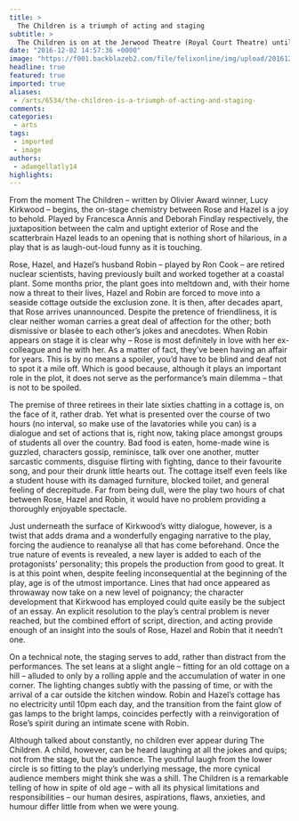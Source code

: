 ```yaml
---
title: >
  The Children is a triumph of acting and staging
subtitle: >
  The Children is on at the Jerwood Theatre (Royal Court Theatre) until 14th February 2017
date: "2016-12-02 14:57:36 +0000"
image: "https://f001.backblazeb2.com/file/felixonline/img/upload/201612021456-felix-RCTchildrenProd2016JP_00345_WEB.jpg"
headline: true
featured: true
imported: true
aliases:
 - /arts/6534/the-children-is-a-triumph-of-acting-and-staging-
comments:
categories:
 - arts
tags:
 - imported
 - image
authors:
 - adamgellatly14
highlights:
---
```


From the moment The Children – written by Olivier Award winner, Lucy Kirkwood – begins, the on-stage chemistry between Rose and Hazel is a joy to behold. Played by Francesca Annis and Deborah Findlay respectively, the juxtaposition between the calm and uptight exterior of Rose and the scatterbrain Hazel leads to an opening that is nothing short of hilarious, in a play that is as laugh-out-loud funny as it is touching.

Rose, Hazel, and Hazel’s husband Robin – played by Ron Cook – are retired nuclear scientists, having previously built and worked together at a coastal plant. Some months prior, the plant goes into meltdown and, with their home now a threat to their lives, Hazel and Robin are forced to move into a seaside cottage outside the exclusion zone. It is then, after decades apart, that Rose arrives unannounced. Despite the pretence of friendliness, it is clear neither woman carries a great deal of affection for the other; both dismissive or blasée to each other’s jokes and anecdotes. When Robin appears on stage it is clear why – Rose is most definitely in love with her ex-colleague and he with her. As a matter of fact, they’ve been having an affair for years. This is by no means a spoiler, you’d have to be blind and deaf not to spot it a mile off. Which is good because, although it plays an important role in the plot, it does not serve as the performance’s main dilemma – that is not to be spoiled.

The premise of three retirees in their late sixties chatting in a cottage is, on the face of it, rather drab. Yet what is presented over the course of two hours (no interval, so make use of the lavatories while you can) is a dialogue and set of actions that is, right now, taking place amongst groups of students all over the country. Bad food is eaten, home-made wine is guzzled, characters gossip, reminisce, talk over one another, mutter sarcastic comments, disguise flirting with fighting, dance to their favourite song, and pour their drunk little hearts out. The cottage itself even feels like a student house with its damaged furniture, blocked toilet, and general feeling of decrepitude. Far from being dull, were the play two hours of chat between Rose, Hazel and Robin, it would have no problem providing a thoroughly enjoyable spectacle.

Just underneath the surface of Kirkwood’s witty dialogue, however, is a twist that adds drama and a wonderfully engaging narrative to the play, forcing the audience to reanalyse all that has come beforehand. Once the true nature of events is revealed, a new layer is added to each of the protagonists' personality; this propels the production from good to great. It is at this point when, despite feeling inconsequential at the beginning of the play, age is of the utmost importance. Lines that had once appeared as throwaway now take on a new level of poignancy; the character development that Kirkwood has employed could quite easily be the subject of an essay. An explicit resolution to the play’s central problem is never reached, but the combined effort of script, direction, and acting provide enough of an insight into the souls of Rose, Hazel and Robin that it needn’t one.

On a technical note, the staging serves to add, rather than distract from the performances.  The set leans at a slight angle – fitting for an old cottage on a hill – alluded to only by a rolling apple and the accumulation of water in one corner. The lighting changes subtly with the passing of time, or with the arrival of a car outside the kitchen window. Robin and Hazel’s cottage has no electricity until 10pm each day, and the transition from the faint glow of gas lamps to the bright lamps, coincides perfectly with a reinvigoration of Rose’s spirit during an intimate scene with Robin.

Although talked about constantly, no children ever appear during The Children. A child, however, can be heard laughing at all the jokes and quips; not from the stage, but the audience. The youthful laugh from the lower circle is so fitting to the play’s underlying message, the more cynical audience members might think she was a shill. The Children is a remarkable telling of how in spite of old age – with all its physical limitations and responsibilities – our human desires, aspirations, flaws, anxieties, and humour differ little from when we were young.
